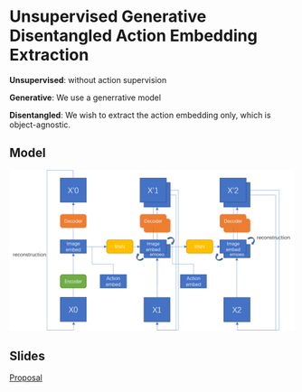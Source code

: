 # Unsupervised Generative Disentangled Action Embedding Extraction

**Unsupervised**: without action supervision

**Generative**: We use a generrative model

**Disentangled**: We wish to extract the action embedding only, which is object-agnostic.



## Model
![Model](Framework.png)

## Slides
[Proposal](https://docs.google.com/presentation/d/1tsfbN8aLZl1RS3epBdQ2Jkkthdxr8mmmnycfGUP0ld8/edit?usp=sharing)